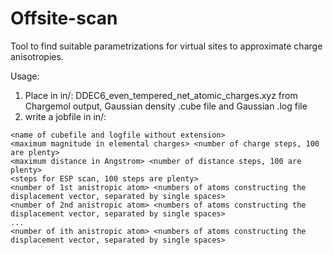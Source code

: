 # Offsite-scan

Tool to find suitable parametrizations for virtual sites to approximate charge anisotropies.

Usage:
1. Place in in/: DDEC6_even_tempered_net_atomic_charges.xyz from Chargemol output, Gaussian density .cube file and Gaussian .log file
2. write a jobfile in in/:
```
<name of cubefile and logfile without extension>
<maximum magnitude in elemental charges> <number of charge steps, 100 are plenty>
<maximum distance in Angstrom> <number of distance steps, 100 are plenty>
<steps for ESP scan, 100 steps are plenty>
<number of 1st anistropic atom> <numbers of atoms constructing the displacement vector, separated by single spaces>
<number of 2nd anistropic atom> <numbers of atoms constructing the displacement vector, separated by single spaces>
...
<number of ith anistropic atom> <numbers of atoms constructing the displacement vector, separated by single spaces>
